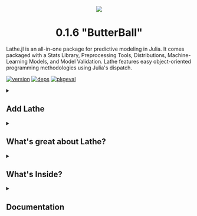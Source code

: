 <div align="center"><img src="https://github.com/emmettgb/Lathe.jl/blob/Unstable/assets/lathelogo.png" />
  <h1>0.1.6 "ButterBall"</h1>
</div>
<div align="left">
  <p> Lathe.jl is an all-in-one package for predictive modeling in Julia. It comes packaged with a Stats Library, Preprocessing Tools, Distributions, Machine-Learning Models, and Model Validation. Lathe features easy object-oriented programming methodologies using Julia's dispatch.</p>
        </div>
        
[![version](https://juliahub.com/docs/Lathe/version.svg)](https://juliahub.com/ui/Packages/Lathe/6rMNJ)
[![deps](https://juliahub.com/docs/Lathe/deps.svg)](https://juliahub.com/ui/Packages/Lathe/6rMNJ?t=2)
[![pkgeval](https://juliahub.com/docs/Lathe/pkgeval.svg)](https://juliahub.com/ui/Packages/Lathe/6rMNJ)

<details class="details-overlay">
  <summary class="btn"><h2>Add Lathe</h2></summary>
<div>

**(press ] in the Julia REPL to go to Pkg REPL)**
 #### LTS (Long-term support, reccommended):
 ```julia
 (v1.3) pkg> add Lathe#Butterball
 ```
 #### Latest (Get the latest stable developments):
 ```julia
 (v1.3) pkg> add Lathe
 ```
 #### Unstable (Get the latest undocumented and unstable developments):
 ```julia
 (v1.3) pkg> add Lathe#Unstable
 ```
 
</div>
</details>


<details class="details-overlay">
  <summary class="btn"><h2>What's great about Lathe?</h2></summary>
<div>

#### Easy To Use
Lathe brings an entirely different methodology to the Julia language. Types are created to adhere to the object-oriented programming paradigm, and syntax is akin to that of Pythonic machine-learning packages, like SkLearn.
#### Fully Featured
Lathe includes many of the tools commonly used by machine-learning engineers and scientists out of the box, rather than relying on more dependencies to do so.
#### Deployable
Lathe models can be easily serialized and deployed onto production servers using **Genie.jl**, or a similar high-performance web-server. Lathe also has support for pipelines, meaning most pre-processing operations can be automated and performed with one easy call.
#### Fast
Lathe uses a faster methodology than most other Julia packages for machine-learning. Furthermore, the package also takes advantage of the natural ability of the language to be fast. As a result, Lathe is also faster than most similar packages for other high-level statistical programming languages.
#### Julian
Lathe is written in 100-percent pure Julia. As a result, the package often takes advantage of very Julian methods of dealing with problems, such as dispatch, macros, and syntactical expressions.

</div>
</details>

<details class="details-overlay">
  <summary class="btn"><h2>What's Inside?</h2></summary>
<div>

### Stats
- Distributions
- Statistical tests
- Bayesian tests
- Model validation
- Sampling
- General Statistics

### Preprocess
- Scalers
- Encoders
- Splitters
### Models
- Pipelines
- Powerlog
- Logistic Regression
- Kmeans Clustering
- Random Forest Classifier
- Decision Tree Classifier
- Pipelines
- Linear Regression
- Linear Least square

</div>
</details>




<details class="details-overlay">
  <summary class="btn"><h2>Documentation</h2></summary>
<div>
  
 # [Documentation on JuliaHub](https://juliahub.com/docs/Lathe/6rMNJ/)
</div>
</details>

